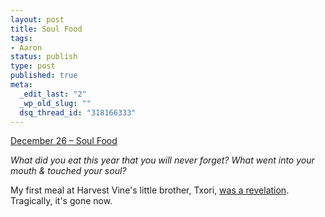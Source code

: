 ```yaml
--- 
layout: post
title: Soul Food
tags: 
- Aaron
status: publish
type: post
published: true
meta: 
  _edit_last: "2"
  _wp_old_slug: ""
  dsq_thread_id: "318166333"
---
```

<a href="http://www.reverb10.com/december-26-soul-food/">December 26 – Soul Food</a>

<em>What did you eat this year that you will never forget? What went into your mouth &amp; touched your soul?</em>

My first meal at Harvest Vine's little brother, Txori, <a href="http://www.thestranger.com/seattle/Content?oid=484172">was a revelation</a>. Tragically, it's gone now.

